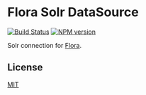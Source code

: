Flora Solr DataSource
=====================

[![Build Status](https://travis-ci.org/godmodelabs/flora-solr.svg?branch=master)](https://travis-ci.org/godmodelabs/flora-solr)
[![NPM version](https://badge.fury.io/js/flora-solr.svg)](https://www.npmjs.com/package/flora-solr)

Solr connection for [Flora](https://github.com/godmodelabs/flora).


License
-------

[MIT](LICENSE)
